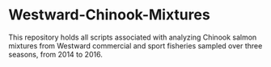 # Westward-Chinook-Mixtures
This repository holds all scripts associated with analyzing Chinook salmon mixtures from Westward commercial and sport fisheries sampled over three seasons, from 2014 to 2016.
